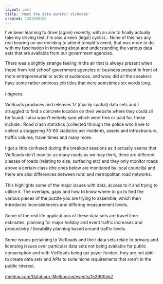 ```yaml
---
layout: post
title: 'Meet the data owners: VicRoads'
created: 1387099103
---
```

<p class="p1"><span class="s1">I&#39;ve been learning to drive (again) recently, with an aim to finally actually take my driving test, I&#39;m also a keen (legal) cyclist&hellip; None of this has any real bearing on me deciding to attend tonight&#39;s event, that was more to do with my fascination in knowing about and understanding the various data sets that are available from our government agencies.&nbsp;</span></p><p class="p1"><span style="line-height: 1.538em;">There was a slightly strange feeling in the air that is always present when those from &lsquo;old school&rsquo; government agencies or business present in front of more entrepreneurial or activist audiences, and wow, did all the speakers have some rather ominous job titles that were sometimes six words long.&nbsp;</span></p><p class="p1"><em><span style="line-height: 1.538em;">I digress.</span></em></p><p class="p1"><span style="line-height: 1.538em;">VicRoads produces and releases 17 (mainly spatial) data sets and I struggled to find a concrete location on their website where they could all be found. I also wasn&rsquo;t entirely sure which were free or paid for, these include : Road crash statistics (collected through the police who have to collect a staggering 70-80 statistics per incident), assets and infrastructure, traffic volume, travel times and many more.</span></p><p class="p1"><span style="line-height: 1.538em;">I got a little confused during the breakout sessions as it actually seems that VicRoads don&rsquo;t monitor as many roads as we may think, there are different classes of roads (relating to size, surfacing etc) and they only monitor roads above a certain class (the ones below are monitored by local councils) and there are also differences between rural and metropolitan road networks.</span></p><p class="p1"><span style="line-height: 1.538em;">This highlights some of the major issues with data, access to it and trying to utilise it. The overlaps, gaps and how to know where to go to find the various pieces of the puzzle you are trying to assemble, which then introduces inconsistencies and differing measurement levels.</span></p><p class="p1"><span style="line-height: 1.538em;">Some of the real life applications of these data sets are travel time estimates, planning for major holiday and event traffic increases and productivity / liveability planning based around traffic levels.</span></p><p class="p1"><span style="line-height: 1.538em;">Some issues pertaining to VicRoads and their data sets relate to privacy and licensing issues over particular data sets not being available for public consumption and with VicRoads being tax payer funded, they are not able to create data sets and APIs to suite niche requirements that aren&rsquo;t in the public interest.</span></p><p class="p2"><a href="http://www.meetup.com/Datahack-Melbourne/events/152600552/" target="_blank"><span style="line-height: 1.538em;">meetup.com/Datahack-Melbourne/events/152600552</span></a></p>

